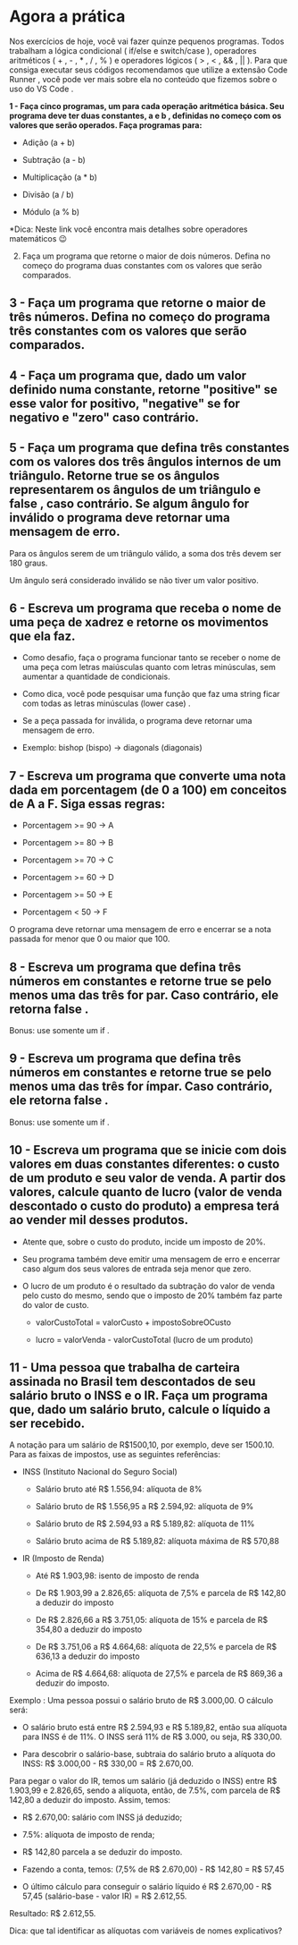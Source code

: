 # Agora a prática

Nos exercícios de hoje, você vai fazer quinze pequenos programas. Todos trabalham a lógica condicional ( if/else e switch/case ), operadores aritméticos ( + , - , * , / , % ) e operadores lógicos ( > , < , && , || ). Para que consiga executar seus códigos recomendamos que utilize a extensão Code Runner , você pode ver mais sobre ela no conteúdo que fizemos sobre o uso do VS Code .

**1 - Faça cinco programas, um para cada operação aritmética básica. Seu programa deve ter duas constantes, a e b , definidas no começo com os valores que serão operados. Faça programas para:**

- Adição (a + b)

- Subtração (a - b)

- Multiplicação (a * b)

- Divisão (a / b)

- Módulo (a % b)

*Dica: Neste link você encontra mais detalhes sobre operadores matemáticos 😉

2. Faça um programa que retorne o maior de dois números. Defina no começo do programa duas constantes com os valores que serão comparados.

## 3 - Faça um programa que retorne o maior de três números. Defina no começo do programa três constantes com os valores que serão comparados.

## 4 - Faça um programa que, dado um valor definido numa constante, retorne "positive" se esse valor for positivo, "negative" se for negativo e "zero" caso contrário.

## 5 - Faça um programa que defina três constantes com os valores dos três ângulos internos de um triângulo. Retorne true se os ângulos representarem os ângulos de um triângulo e false , caso contrário. Se algum ângulo for inválido o programa deve retornar uma mensagem de erro.

Para os ângulos serem de um triângulo válido, a soma dos três devem ser 180 graus.

Um ângulo será considerado inválido se não tiver um valor positivo.

## 6 - Escreva um programa que receba o nome de uma peça de xadrez e retorne os movimentos que ela faz.

- Como desafio, faça o programa funcionar tanto se receber o nome de uma peça com letras maiúsculas quanto com letras minúsculas, sem aumentar a quantidade de condicionais.

- Como dica, você pode pesquisar uma função que faz uma string ficar com todas as letras minúsculas (lower case) .

- Se a peça passada for inválida, o programa deve retornar uma mensagem de erro.

- Exemplo: bishop (bispo) -> diagonals (diagonais)

## 7 - Escreva um programa que converte uma nota dada em porcentagem (de 0 a 100) em conceitos de A a F. Siga essas regras:

- Porcentagem >= 90 -> A

- Porcentagem >= 80 -> B

- Porcentagem >= 70 -> C

- Porcentagem >= 60 -> D

- Porcentagem >= 50 -> E

- Porcentagem < 50 -> F

O programa deve retornar uma mensagem de erro e encerrar se a nota passada for menor que 0 ou maior que 100.

## 8 - Escreva um programa que defina três números em constantes e retorne true se pelo menos uma das três for par. Caso contrário, ele retorna false .

Bonus: use somente um if .

## 9 - Escreva um programa que defina três números em constantes e retorne true se pelo menos uma das três for ímpar. Caso contrário, ele retorna false .

Bonus: use somente um if .

## 10 - Escreva um programa que se inicie com dois valores em duas constantes diferentes: o custo de um produto e seu valor de venda. A partir dos valores, calcule quanto de lucro (valor de venda descontado o custo do produto) a empresa terá ao vender mil desses produtos.

- Atente que, sobre o custo do produto, incide um imposto de 20%.

- Seu programa também deve emitir uma mensagem de erro e encerrar caso algum dos seus valores de entrada seja menor que zero.

- O lucro de um produto é o resultado da subtração do valor de venda pelo custo do mesmo, sendo que o imposto de 20% também faz parte do valor de custo.

  - valorCustoTotal = valorCusto + impostoSobreOCusto

  - lucro = valorVenda - valorCustoTotal (lucro de um produto)

## 11 - Uma pessoa que trabalha de carteira assinada no Brasil tem descontados de seu salário bruto o INSS e o IR. Faça um programa que, dado um salário bruto, calcule o líquido a ser recebido.

A notação para um salário de R$1500,10, por exemplo, deve ser 1500.10. Para as faixas de impostos, use as seguintes referências:

- INSS (Instituto Nacional do Seguro Social)

  - Salário bruto até R$ 1.556,94: alíquota de 8%

  - Salário bruto de R$ 1.556,95 a R$ 2.594,92: alíquota de 9%

  - Salário bruto de R$ 2.594,93 a R$ 5.189,82: alíquota de 11%

  - Salário bruto acima de R$ 5.189,82: alíquota máxima de R$ 570,88

- IR (Imposto de Renda)

  - Até R$ 1.903,98: isento de imposto de renda

  - De R$ 1.903,99 a 2.826,65: alíquota de 7,5% e parcela de R$ 142,80 a deduzir do imposto

  - De R$ 2.826,66 a R$ 3.751,05: alíquota de 15% e parcela de R$ 354,80 a deduzir do imposto

  - De R$ 3.751,06 a R$ 4.664,68: alíquota de 22,5% e parcela de R$ 636,13 a deduzir do imposto

  - Acima de R$ 4.664,68: alíquota de 27,5% e parcela de R$ 869,36 a deduzir do imposto.

Exemplo : Uma pessoa possui o salário bruto de R$ 3.000,00. O cálculo será:

- O salário bruto está entre R$ 2.594,93 e R$ 5.189,82, então sua alíquota para INSS é de 11%. O INSS será 11% de R$ 3.000, ou seja, R$ 330,00.

- Para descobrir o salário-base, subtraia do salário bruto a alíquota do INSS: R$ 3.000,00 - R$ 330,00 = R$ 2.670,00.

Para pegar o valor do IR, temos um salário (já deduzido o INSS) entre R$ 1.903,99 e 2.826,65, sendo a alíquota, então, de 7.5%, com parcela de R$ 142,80 a deduzir do imposto. Assim, temos:

  - R$ 2.670,00: salário com INSS já deduzido;

  - 7.5%: alíquota de imposto de renda;

  - R$ 142,80 parcela a se deduzir do imposto.

- Fazendo a conta, temos: (7,5% de R$ 2.670,00) - R$ 142,80 = R$ 57,45

- O último cálculo para conseguir o salário líquido é R$ 2.670,00 - R$ 57,45 (salário-base - valor IR) = R$ 2.612,55.

Resultado: R$ 2.612,55.

Dica: que tal identificar as alíquotas com variáveis de nomes explicativos?
